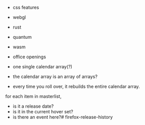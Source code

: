 - css features
- webgl
- rust
- quantum
- wasm
- office openings


- one single calendar array(?)
- the calendar array is an array of arrays?
- every time you roll over, it rebuilds the entire calendar array.

for each item in masterlist,
- is it a release date?
- is it in the current hover set?
- is there an event here?# firefox-release-history
